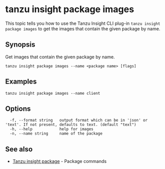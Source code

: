 # tanzu insight package images

This topic tells you how to use the Tanzu Insight CLI plug-in 
`tanzu insight package images` to get the images that contain the given package 
by name.

## <a id='synopsis'></a>Synopsis

Get images that contain the given package by name.

```console
tanzu insight package images --name <package name> [flags]
```

## <a id='examples'></a>Examples

```console
tanzu insight package images --name client
```

## <a id='options'></a>Options

```console
  -f, --format string   output format which can be in 'json' or 'text'. If not present, defaults to text. (default "text")
  -h, --help            help for images
  -n, --name string     name of the package
```

## <a id='see-also'></a>See also

* [Tanzu insight package](insight-package.md)	 - Package commands

